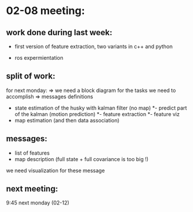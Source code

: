 02-08 meeting:
==============

work done during last week:
---------------------------

* first version of feature extraction, two variants in c++ and python
+ ros expermientation


split of work:
--------------

for next monday:
=> we need a block diagram for the tasks we need to accomplish
=> messages definitions

- state estimation of the husky with kalman filter (no map)
*- predict part of the kalman (motion prediction)
*- feature extraction
*- feature viz
- map estimation (and then data association)



messages:
---------
- list of features
- map description (full state + full covariance is too big !)

we need visualization for these message


next meeting:
-------------

9:45 next monday (02-12)